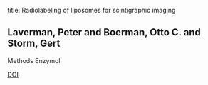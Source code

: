 title: Radiolabeling of liposomes for scintigraphic imaging

## Laverman, Peter and Boerman, Otto C. and Storm, Gert
Methods Enzymol

<a href="https://doi.org/10.1016/S0076-6879(03)73015-8">DOI</a>
